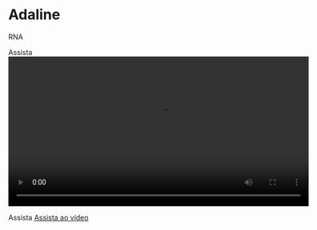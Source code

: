 
# Adaline

RNA

Assista
<video width="600" controls>
    <source src="/Minicurso_RNAs/videos/video.mp4" type="video/mp4">
    Seu navegador não suporta a reprodução do vídeo.
</video>





Assista
[Assista ao vídeo](/Minicurso_RNAs/videos/video.mp4)
